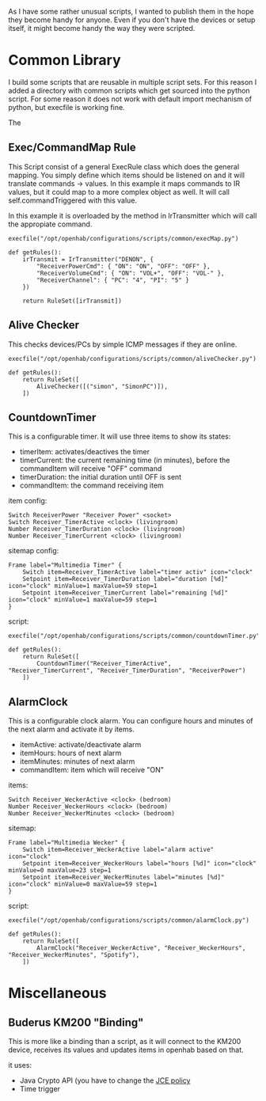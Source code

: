 As I have some rather unusual scripts, I wanted to publish them in the hope they become handy for anyone. Even if you don't have the devices or setup itself, it might become handy the way they were scripted.

# Common Library
I build some scripts that are reusable in multiple script sets. For this reason I added a directory with common scripts which get sourced into the python script. For some reason it does not work with default import mechanism of python, but execfile is working fine.

The 


## Exec/CommandMap Rule
This Script consist of a general ExecRule class which does the general mapping. You simply define which items should be listened on and it will translate commands -> values.
In this example it maps commands to IR values, but it could map to a more complex object as well. It will call self.commandTriggered with this value.

In this example it is overloaded by the method in IrTransmitter which will call the appropiate command.

```
execfile("/opt/openhab/configurations/scripts/common/execMap.py")

def getRules():
    irTransmit = IrTransmitter("DENON", {
        "ReceiverPowerCmd": { "ON": "ON", "OFF": "OFF" },
        "ReceiverVolumeCmd": { "ON": "VOL+", "OFF": "VOL-" },
        "ReceiverChannel": { "PC": "4", "PI": "5" }
    })

    return RuleSet([irTransmit])
```

## Alive Checker
This checks devices/PCs by simple ICMP messages if they are online.

```
execfile("/opt/openhab/configurations/scripts/common/aliveChecker.py")

def getRules():
    return RuleSet([
        AliveChecker([("simon", "SimonPC")]),
	])
```

## CountdownTimer
This is a configurable timer. It will use three items to show its states:

- timerItem: activates/deactives the timer
- timerCurrent: the current remaining time (in minutes), before the commandItem will receive "OFF" command
- timerDuration: the initial duration until OFF is sent
- commandItem: the command receiving item

item config:
```
Switch ReceiverPower "Receiver Power" <socket>
Switch Receiver_TimerActive <clock> (livingroom)
Number Receiver_TimerDuration <clock> (livingroom)
Number Receiver_TimerCurrent <clock> (livingroom)
```

sitemap config:
```
Frame label="Multimedia Timer" {
    Switch item=Receiver_TimerActive label="timer activ" icon="clock"
    Setpoint item=Receiver_TimerDuration label="duration [%d]" icon="clock" minValue=1 maxValue=59 step=1
    Setpoint item=Receiver_TimerCurrent label="remaining [%d]" icon="clock" minValue=1 maxValue=59 step=1 
}
```

script: 
```
execfile("/opt/openhab/configurations/scripts/common/countdownTimer.py")

def getRules():
    return RuleSet([
        CountdownTimer("Receiver_TimerActive", "Receiver_TimerCurrent", "Receiver_TimerDuration", "ReceiverPower")
	])
```

## AlarmClock
This is a configurable clock alarm. You can configure hours and minutes of the next alarm and activate it by items.


- itemActive: activate/deactivate alarm
- itemHours: hours of next alarm
- itemMinutes: minutes of next alarm
- commandItem: item which will receive "ON"

items:

```
Switch Receiver_WeckerActive <clock> (bedroom)
Number Receiver_WeckerHours <clock> (bedroom)
Number Receiver_WeckerMinutes <clock> (bedroom)
```

sitemap:
```
Frame label="Multimedia Wecker" {
    Switch item=Receiver_WeckerActive label="alarm active" icon="clock"
    Setpoint item=Receiver_WeckerHours label="hours [%d]" icon="clock" minValue=0 maxValue=23 step=1
    Setpoint item=Receiver_WeckerMinutes label="minutes [%d]" icon="clock" minValue=0 maxValue=59 step=1 
}
```

script:

```
execfile("/opt/openhab/configurations/scripts/common/alarmClock.py")

def getRules():
    return RuleSet([
        AlarmClock("Receiver_WeckerActive", "Receiver_WeckerHours", "Receiver_WeckerMinutes", "Spotify"),
	])
```


# Miscellaneous

## Buderus KM200 "Binding"
This is more like a binding than a script, as it will connect to the KM200 device, receives its values and updates items in openhab based on that.

it uses:

- Java Crypto API (you have to change the [JCE policy](http://www.oracle.com/technetwork/java/javase/downloads/jce8-download-2133166.html)
- Time trigger
